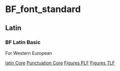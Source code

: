 # BF_font_standard

Latin
---------------------------

### BF Latin Basic
For Western European

[latin Core](https://github.com/BlackFoundryCom/BF_font_standard/blob/main/Latin/latin_core.csv)
[Punctuation Core](https://github.com/BlackFoundryCom/BF_font_standard/blob/main/Punctuations/punctuation_core.csv)
[Figures PLF](https://github.com/BlackFoundryCom/BF_font_standard/blob/main/Figures/figures_plf.csv)
[Figures TLF](https://github.com/BlackFoundryCom/BF_font_standard/blob/main/Figures/figures_tlf.csv)
